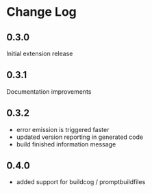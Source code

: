 # Change Log

## 0.3.0

Initial extension release

## 0.3.1

Documentation improvements

## 0.3.2

- error emission is triggered faster
- updated version reporting in generated code
- build finished information message

## 0.4.0

- added support for buildcog / promptbuildfiles
